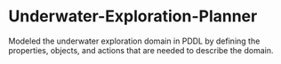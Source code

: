 # Underwater-Exploration-Planner

Modeled the underwater exploration domain in PDDL by defining the properties, objects, and actions that are needed to describe the domain.
